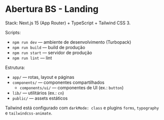 # Abertura BS - Landing

Stack: Next.js 15 (App Router) + TypeScript + Tailwind CSS 3.

Scripts:

- `npm run dev` — ambiente de desenvolvimento (Turbopack)
- `npm run build` — build de produção
- `npm run start` — servidor de produção
- `npm run lint` — lint

Estrutura:

- `app/` — rotas, layout e páginas
- `components/` — componentes compartilhados
  - `components/ui/` — componentes de UI (ex.: `button`)
- `lib/` — utilitários (ex.: `cn`)
- `public/` — assets estáticos

Tailwind está configurado com `darkMode: class` e plugins `forms`, `typography` e `tailwindcss-animate`.

